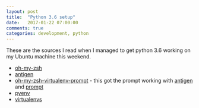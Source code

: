 ```yaml
---
layout: post
title:  "Python 3.6 setup"
date:   2017-01-22 07:00:00
comments: true
categories: development, python 
---
```


These are the sources I read when I managed to get python 3.6 working on my Ubuntu machine this weekend.

* [oh-my-zsh][zsh]
* [antigen][antigen]
* [oh-my-zsh-virtualenv-prompt][prompt] - this got the prompt working with [antigen][antigen] and [prompt][prompt]
* [pyenv][pyenv]
* [virtualenvs][virtualenv]

[virtualenv]: http://docs.python-guide.org/en/latest/dev/virtualenvs/
[pyenv]: https://github.com/yyuu/pyenv
[zsh]: https://github.com/robbyrussell/oh-my-zsh
[antigen]: https://github.com/zsh-users/antigen
[prompt]: https://github.com/tonyseek/oh-my-zsh-virtualenv-prompt
